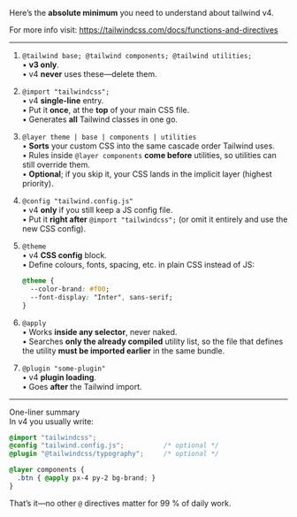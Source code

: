 
Here’s the **absolute minimum** you need to understand about tailwind v4.  

For more info visit: https://tailwindcss.com/docs/functions-and-directives 

--------------------------------------------------
1. `@tailwind base; @tailwind components; @tailwind utilities;`  
   • **v3 only**.  
   • v4 **never** uses these—delete them.

2. `@import "tailwindcss";`  
   • v4 **single-line** entry.  
   • Put it **once**, at the **top** of your main CSS file.  
   • Generates **all** Tailwind classes in one go.

3. `@layer theme | base | components | utilities`  
   • **Sorts** your custom CSS into the same cascade order Tailwind uses.  
   • Rules inside `@layer components` **come before** utilities, so utilities can still override them.  
   • **Optional**; if you skip it, your CSS lands in the implicit layer (highest priority).

4. `@config "tailwind.config.js"`  
   • v4 **only** if you still keep a JS config file.  
   • Put it **right after** `@import "tailwindcss";` (or omit it entirely and use the new CSS config).

5. `@theme`  
   • v4 **CSS config** block.  
   • Define colours, fonts, spacing, etc. in plain CSS instead of JS:

   ```css
   @theme {
     --color-brand: #f00;
     --font-display: "Inter", sans-serif;
   }
   ```

6. `@apply`  
   • Works **inside any selector**, never naked.  
   • Searches **only the already compiled** utility list, so the file that defines the utility **must be imported earlier** in the same bundle.

7. `@plugin "some-plugin"`  
   • v4 **plugin loading**.  
   • Goes **after** the Tailwind import.

--------------------------------------------------
One-liner summary  
In v4 you usually write:

```css
@import "tailwindcss";
@config "tailwind.config.js";          /* optional */
@plugin "@tailwindcss/typography";     /* optional */

@layer components {
  .btn { @apply px-4 py-2 bg-brand; }
}
```

That’s it—no other `@` directives matter for 99 % of daily work.